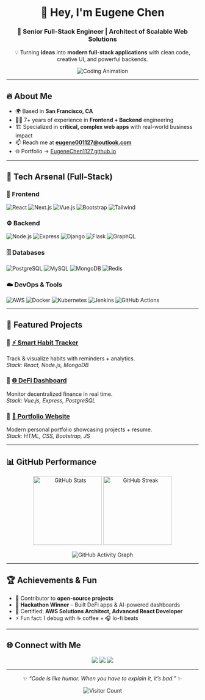 <!-- Unique Profile README for Eugene Chen -->

<div align="center">

# 👋 Hey, I'm **Eugene Chen**  
### 🚀 Senior Full-Stack Engineer | Architect of Scalable Web Solutions  

💡 Turning **ideas** into **modern full-stack applications** with clean code, creative UI, and powerful backends.  

![Coding Animation](https://raw.githubusercontent.com/abhisheknaiidu/abhisheknaiidu/master/code.gif)  

</div>

---

## 🔥 About Me
- 🌍 Based in **San Francisco, CA**  
- 🧑‍💻 7+ years of experience in **Frontend + Backend** engineering  
- 🏗️ Specialized in **critical, complex web apps** with real-world business impact  
- 📫 Reach me at **[eugene001127@outlook.com](mailto:smilechen1127@gmail.com)**  
- 🌐 Portfolio → [EugeneChen1127.github.io](https://eugenechen1127.github.io/)

---

## 🧰 Tech Arsenal (Full-Stack)

### 🎨 Frontend
![React](https://img.shields.io/badge/React-20232A?style=for-the-badge&logo=react&logoColor=61DAFB)
![Next.js](https://img.shields.io/badge/Next.js-000000?style=for-the-badge&logo=next.js&logoColor=white)
![Vue.js](https://img.shields.io/badge/Vue.js-35495E?style=for-the-badge&logo=vue.js&logoColor=4FC08D)
![Bootstrap](https://img.shields.io/badge/Bootstrap-563D7C?style=for-the-badge&logo=bootstrap&logoColor=white)
![Tailwind](https://img.shields.io/badge/TailwindCSS-38B2AC?style=for-the-badge&logo=tailwind-css&logoColor=white)

### ⚙️ Backend
![Node.js](https://img.shields.io/badge/Node.js-43853D?style=for-the-badge&logo=node.js&logoColor=white)
![Express](https://img.shields.io/badge/Express-000000?style=for-the-badge&logo=express&logoColor=white)
![Django](https://img.shields.io/badge/Django-092E20?style=for-the-badge&logo=django&logoColor=white)
![Flask](https://img.shields.io/badge/Flask-000000?style=for-the-badge&logo=flask&logoColor=white)
![GraphQL](https://img.shields.io/badge/GraphQL-E10098?style=for-the-badge&logo=graphql&logoColor=white)

### 🗄️ Databases
![PostgreSQL](https://img.shields.io/badge/PostgreSQL-316192?style=for-the-badge&logo=postgresql&logoColor=white)
![MySQL](https://img.shields.io/badge/MySQL-005C84?style=for-the-badge&logo=mysql&logoColor=white)
![MongoDB](https://img.shields.io/badge/MongoDB-4EA94B?style=for-the-badge&logo=mongodb&logoColor=white)
![Redis](https://img.shields.io/badge/Redis-D9281A?style=for-the-badge&logo=redis&logoColor=white)

### ☁️ DevOps & Tools
![AWS](https://img.shields.io/badge/AWS-FF9900?style=for-the-badge&logo=amazon-aws&logoColor=white)
![Docker](https://img.shields.io/badge/Docker-2496ED?style=for-the-badge&logo=docker&logoColor=white)
![Kubernetes](https://img.shields.io/badge/Kubernetes-326CE5?style=for-the-badge&logo=kubernetes&logoColor=white)
![Jenkins](https://img.shields.io/badge/Jenkins-D33833?style=for-the-badge&logo=jenkins&logoColor=white)
![GitHub Actions](https://img.shields.io/badge/GitHub%20Actions-2088FF?style=for-the-badge&logo=github-actions&logoColor=white)

---

## 🚀 Featured Projects

### 🔹 [⚡ Smart Habit Tracker](https://github.com/EugeneChen1127/smart-habit-tracker)  
Track & visualize habits with reminders + analytics.  
*Stack: React, Node.js, MongoDB*  

### 🔹 [🌐 DeFi Dashboard](https://github.com/EugeneChen1127/defi-dashboard)  
Monitor decentralized finance in real time.  
*Stack: Vue.js, Express, PostgreSQL*  

### 🔹 [💼 Portfolio Website](https://github.com/EugeneChen1127/portfolio)  
Modern personal portfolio showcasing projects + resume.  
*Stack: HTML, CSS, Bootstrap, JS*  

---

## 📊 GitHub Performance

<p align="center">
  <img src="https://github-readme-stats.vercel.app/api?username=EugeneChen1127&show_icons=true&theme=tokyonight" alt="GitHub Stats" height="180"/>
  <img src="https://github-readme-streak-stats.herokuapp.com/?user=EugeneChen1127&theme=tokyonight" alt="GitHub Streak" height="180"/>
</p>

<p align="center">
  <img src="https://github-readme-activity-graph.vercel.app/graph?username=EugeneChen1127&theme=react-dark" alt="GitHub Activity Graph"/>
</p>

---

## 🏆 Achievements & Fun
- 🌟 Contributor to **open-source projects**  
- 🥇 **Hackathon Winner** – Built DeFi apps & AI-powered dashboards  
- 📜 Certified: **AWS Solutions Architect, Advanced React Developer**  
- ⚡ Fun fact: I debug with ☕ coffee + 🎧 lo-fi beats  

---

## 🌐 Connect with Me
<p align="center">
  <a href="mailto:eugene001127@outlook.com"><img src="https://img.shields.io/badge/Email-0078D4?style=for-the-badge&logo=microsoft-outlook&logoColor=white"/></a>
  <a href="https://www.linkedin.com/in/eugene-chen/"><img src="https://img.shields.io/badge/LinkedIn-0A66C2?style=for-the-badge&logo=linkedin&logoColor=white"/></a>
  <a href="https://github.com/EugeneChen1127"><img src="https://img.shields.io/badge/GitHub-181717?style=for-the-badge&logo=github&logoColor=white"/></a>
</p>

---

<div align="center">

✨ *“Code is like humor. When you have to explain it, it’s bad.”* ✨  

![Visitor Count](https://komarev.com/ghpvc/?username=EugeneChen1127&color=brightgreen)

</div>
